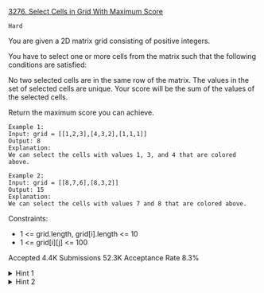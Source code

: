 [3276. Select Cells in Grid With Maximum Score](https://leetcode.com/problems/select-cells-in-grid-with-maximum-score/)

`Hard`

You are given a 2D matrix grid consisting of positive integers.

You have to select one or more cells from the matrix such that the following conditions are satisfied:

No two selected cells are in the same row of the matrix.
The values in the set of selected cells are unique.
Your score will be the sum of the values of the selected cells.

Return the maximum score you can achieve.

```
Example 1:
Input: grid = [[1,2,3],[4,3,2],[1,1,1]]
Output: 8
Explanation:
We can select the cells with values 1, 3, and 4 that are colored above.

Example 2:
Input: grid = [[8,7,6],[8,3,2]]
Output: 15
Explanation:
We can select the cells with values 7 and 8 that are colored above.
```
 
Constraints:

- 1 <= grid.length, grid[i].length <= 10
- 1 <= grid[i][j] <= 100

Accepted
4.4K
Submissions
52.3K
Acceptance Rate
8.3%

<details>
<summary>Hint 1</summary>

Sort all the cells in the grid by their values and keep track of their original positions.

</details>
<details>
<summary>Hint 2</summary>

Try dynamic programming with the following states: the current cell that we might select and a bitmask representing all the rows from which we have already selected a cell so far.

</details>